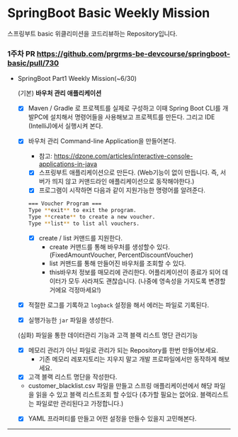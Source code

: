 # SpringBoot Basic Weekly Mission

스프링부트 basic 위클리미션을 코드리뷰하는 Repository입니다.
### 1주차 PR https://github.com/prgrms-be-devcourse/springboot-basic/pull/730
- SpringBoot Part1 Weekly Mission(~6/30)

    
    (기본) **바우처 관리 애플리케이션**
    
    - [x]  Maven / Gradle 로 프로젝트를 실제로 구성하고 이때 Spring Boot CLI를 개발PC에 설치해서 명령어들을 사용해보고 프로젝트를 만든다. 그리고 IDE (IntelliJ)에서 실행시켜 본다.
    - [x]  바우처 관리 Command-line Application을  만들어본다.
        - 참고: https://dzone.com/articles/interactive-console-applications-in-java
        - [x]  스프링부트 애플리케이션으로 만든다. (Web기능이 없이 만듭니다. 즉, 서버가 띄지 않고 커맨드라인 애플리케이션으로 동작해야한다.)
        - [x]  프로그램이 시작하면 다음과 같이 지원가능한 명령어를 알려준다.
        
        ```bash
        === Voucher Program ===
        Type **exit** to exit the program.
        Type **create** to create a new voucher.
        Type **list** to list all vouchers.
        ```
        
        - [x]  create / list 커맨드를 지원한다.
            - create 커맨드를 통해 바우처를 생성할수 있다. (FixedAmountVoucher, PercentDiscountVoucher)
            - list 커맨드를 통해 만들어진 바우처를 조회할 수 있다.
            - this바우처 정보를 매모리에 관리한다. 어플리케이션이 종료가 되어 데이터가 모두 사라져도 괜찮습니다. (나중에 영속성을 가지도록 변경할거에요 걱정마세요!)
    - [x]  적절한 로그를 기록하고 `logback` 설정을 해서 에러는 파일로 기록된다.
    - [x]  실행가능한 `jar` 파일을 생성한다.
    
    (심화) 파일을 통한 데이터관리 기능과 고객 블랙 리스트 명단 관리기능
    
    - [x]  메모리 관리가 아닌  파일로 관리가 되는 Repository를 한번 만들어보세요.
        - 기존 메모리 레포지토리는 지우지 말고 개발 프로파일에서만 동작하게 해보세요.
    - [x]  고객 블랙 리스트 명단을 작성한다.
    - customer_blacklist.csv 파일을 만들고 스프링 애플리케이션에서 해당 파일을 읽을 수 있고 블랙 리스트조회 할 수있다 (추가할 필요는 없어요. 블랙리스트는 파일로만 관리된다고 가정합니다.)
    - [x]  YAML 프라퍼티를 만들고 어떤 설정을 만들수 있을지 고민해본다.



---
